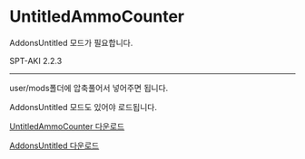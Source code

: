 [Mod]: https://github.com/Untitled0828/Untitled0828/raw/main/Mods/UntitledAmmoCounter/UntitledAmmoCounter.7z "UntitledAmmoCounter 다운로드"
[AddonsUntitled]: https://github.com/Untitled0828/Untitled0828/raw/main/Mods/AddonsUntitled/AddonsUntitled.7z "AddonsUntitled 다운로드"

# UntitledAmmoCounter

AddonsUntitled 모드가 필요합니다.

SPT-AKI 2.2.3

---

user/mods폴더에 압축풀어서 넣어주면 됩니다.

AddonsUntitled 모드도 있어야 로드됩니다.

[UntitledAmmoCounter 다운로드][Mod]

[AddonsUntitled 다운로드][AddonsUntitled]
